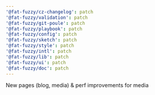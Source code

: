 ```yaml
---
'@fat-fuzzy/cz-changelog': patch
'@fat-fuzzy/validation': patch
'@fat-fuzzy/git-poule': patch
'@fat-fuzzy/playbook': patch
'@fat-fuzzy/config': patch
'@fat-fuzzy/sketch': patch
'@fat-fuzzy/style': patch
'@fat-fuzzy/intl': patch
'@fat-fuzzy/lib': patch
'@fat-fuzzy/ui': patch
'@fat-fuzzy/doc': patch
---
```


New pages (blog, media) & perf improvements for media
